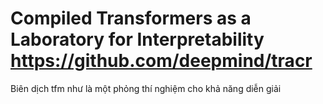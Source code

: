 # Compiled Transformers as a Laboratory for Interpretability https://github.com/deepmind/tracr
Biên dịch tfm như là một phỏng thí nghiệm cho khả năng diễn giải


